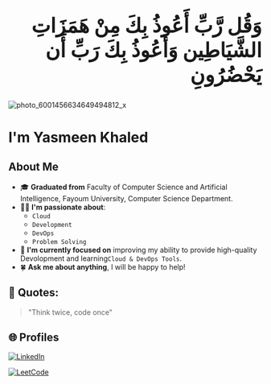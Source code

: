 <h1 dir="rtl" style="font-size: 40px;"> 
وَقُل رَّبِّ أَعُوذُ بِكَ مِنْ هَمَزَاتِ الشَّيَاطِين وَأَعُوذُ بِكَ رَبِّ أَن يَحْضُرُونِ
</h1>

![photo_6001456634649494812_x](https://github.com/user-attachments/assets/6c2fc35a-7097-42b3-a572-80813ffea6e8)








# I'm Yasmeen Khaled 

## About Me
- 🎓 **Graduated from** Faculty of Computer Science and Artificial Intelligence, Fayoum University, Computer Science Department.
- 🏃‍♂️ **I'm passionate about**:
  - `Cloud`
  - `Development`
  - `DevOps`
  - `Problem Solving`
- 🌟 **I'm currently focused on** improving my ability to provide high-quality Devolopment and learning`Cloud & DevOps Tools`.
- 🍀 **Ask me about anything**, I will be happy to help!

## 💬 Quotes:


> "Think twice, code once"

## 🌐 Profiles
[![LinkedIn](https://img.shields.io/badge/LinkedIn-0077B5?style=for-the-badge&logo=linkedin&logoColor=white)](www.linkedin.com/in/yasmeen-khaled-☁️-b4849b1b9)

[![LeetCode](https://img.shields.io/badge/LeetCode-FFA116?style=for-the-badge&logo=leetcode&logoColor=white)](https://leetcode.com/your-username)




